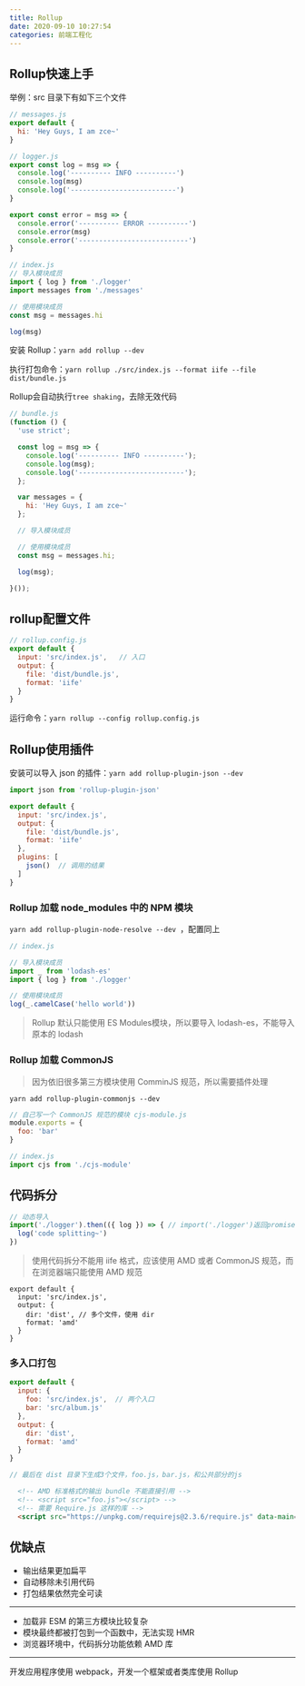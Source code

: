 ```yaml
---
title: Rollup
date: 2020-09-10 10:27:54
categories: 前端工程化
---
```


## Rollup快速上手

举例：src 目录下有如下三个文件

```js
// messages.js
export default {
  hi: 'Hey Guys, I am zce~'
}

// logger.js
export const log = msg => {
  console.log('---------- INFO ----------')
  console.log(msg)
  console.log('--------------------------')
}

export const error = msg => {
  console.error('---------- ERROR ----------')
  console.error(msg)
  console.error('---------------------------')
}

// index.js
// 导入模块成员
import { log } from './logger'
import messages from './messages'

// 使用模块成员
const msg = messages.hi

log(msg)
```

安装 Rollup：`yarn add rollup --dev `

执行打包命令：`yarn rollup ./src/index.js --format iife --file dist/bundle.js`

Rollup会自动执行`tree shaking`，去除无效代码

```js
// bundle.js
(function () {
  'use strict';

  const log = msg => {
    console.log('---------- INFO ----------');
    console.log(msg);
    console.log('--------------------------');
  };

  var messages = {
    hi: 'Hey Guys, I am zce~'
  };

  // 导入模块成员

  // 使用模块成员
  const msg = messages.hi;

  log(msg);

}());
```

## rollup配置文件

```js
// rollup.config.js
export default {
  input: 'src/index.js',   // 入口
  output: {
    file: 'dist/bundle.js',
    format: 'iife'
  }
}
```

运行命令：`yarn rollup --config rollup.config.js`

## Rollup使用插件

安装可以导入 json 的插件：`yarn add rollup-plugin-json --dev `

```js
import json from 'rollup-plugin-json'

export default {
  input: 'src/index.js',
  output: {
    file: 'dist/bundle.js',
    format: 'iife'
  },
  plugins: [
    json()  // 调用的结果
  ]
}
```

### Rollup 加载 node_modules 中的 NPM 模块

``yarn add rollup-plugin-node-resolve --dev ``，配置同上

```js
// index.js

// 导入模块成员
import _ from 'lodash-es'
import { log } from './logger'

// 使用模块成员
log(_.camelCase('hello world'))
```

> Rollup 默认只能使用 ES Modules模块，所以要导入 lodash-es，不能导入原本的 lodash

### Rollup 加载 CommonJS

> 因为依旧很多第三方模块使用 ComminJS 规范，所以需要插件处理

`yarn add rollup-plugin-commonjs --dev`

```js
// 自己写一个 CommonJS 规范的模块 cjs-module.js
module.exports = {
  foo: 'bar'
}

// index.js
import cjs from './cjs-module'
```

## 代码拆分

```js
// 动态导入
import('./logger').then(({ log }) => { // import('./logger')返回promise，解构提取log方法
  log('code splitting~')
})
```

> 使用代码拆分不能用 iife 格式，应该使用 AMD 或者 CommonJS 规范，而在浏览器端只能使用 AMD 规范

```JS
export default {
  input: 'src/index.js',
  output: {
    dir: 'dist', // 多个文件，使用 dir
    format: 'amd'
  }
}
```

### 多入口打包

```js
export default {
  input: {
    foo: 'src/index.js',  // 两个入口
    bar: 'src/album.js'
  },
  output: {
    dir: 'dist',
    format: 'amd'
  }
}

// 最后在 dist 目录下生成3个文件，foo.js，bar.js，和公共部分的js
```

```html
  <!-- AMD 标准格式的输出 bundle 不能直接引用 -->
  <!-- <script src="foo.js"></script> -->
  <!-- 需要 Require.js 这样的库 -->
  <script src="https://unpkg.com/requirejs@2.3.6/require.js" data-main="foo.js"></script>
```

## 优缺点

* 输出结果更加扁平
* 自动移除未引用代码
* 打包结果依然完全可读

****

* 加载非 ESM 的第三方模块比较复杂
* 模块最终都被打包到一个函数中，无法实现 HMR
* 浏览器环境中，代码拆分功能依赖 AMD 库

****

开发应用程序使用 webpack，开发一个框架或者类库使用 Rollup